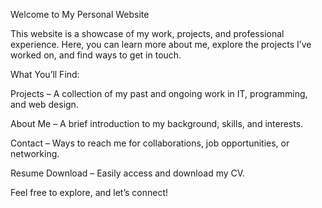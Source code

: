 Welcome to My Personal Website

This website is a showcase of my work, projects, and professional experience. Here, you can learn more about me, explore the projects I’ve worked on, and find ways to get in touch.

What You’ll Find:

Projects – A collection of my past and ongoing work in IT, programming, and web design.

About Me – A brief introduction to my background, skills, and interests.

Contact – Ways to reach me for collaborations, job opportunities, or networking.

Resume Download – Easily access and download my CV.

Feel free to explore, and let’s connect!
